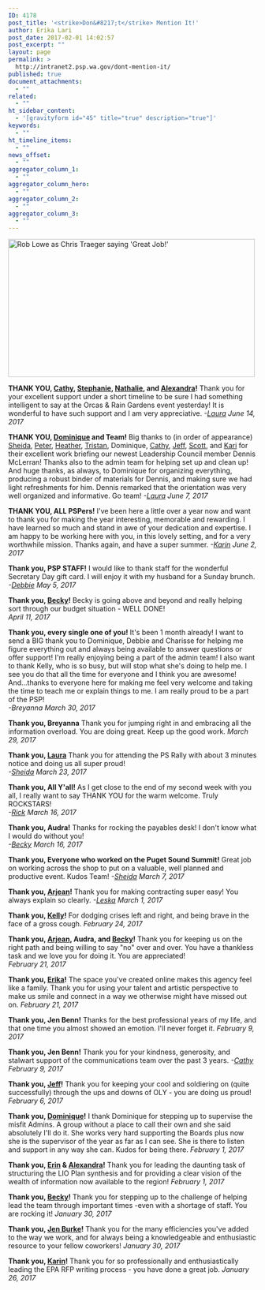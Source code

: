 ```yaml
---
ID: 4178
post_title: '<strike>Don&#8217;t</strike> Mention It!'
author: Erika Lari
post_date: 2017-02-01 14:02:57
post_excerpt: ""
layout: page
permalink: >
  http://intranet2.psp.wa.gov/dont-mention-it/
published: true
document_attachments:
  - ""
related:
  - ""
ht_sidebar_content:
  - '[gravityform id="45" title="true" description="true"]'
keywords:
  - ""
ht_timeline_items:
  - ""
news_offset:
  - ""
aggregator_column_1:
  - ""
aggregator_column_hero:
  - ""
aggregator_column_2:
  - ""
aggregator_column_3:
  - ""
---
```

<img tabindex="-1" id="longdesc-return-4136" longdesc="http://intranet2.psp.wa.gov?longdesc=4136&#038;referrer=4178" src="http://intranet2.psp.wa.gov/wp-content/uploads/2017/01/p8kKA.gif" alt="Rob Lowe as Chris Traeger saying &#039;Great Job!&#039;" width="500" height="280" class="aligncenter size-full wp-image-4136" />

<strong>THANK YOU, <a href="http://intranet2.psp.wa.gov/staff/cathycochrane/">Cathy</a>, <a href="http://intranet2.psp.wa.gov/staff/stephaniesuter/">Stephanie</a>, <a href="http://intranet2.psp.wa.gov/staff/nathaliehamel/">Nathalie</a>, and <a href="http://intranet2.psp.wa.gov/staff/alexandradoty/">Alexandra</a>!</strong>
Thank you for your excellent support under a short timeline to be sure I had something intelligent to say at the Orcas & Rain Gardens event yesterday! It is wonderful to have such support and I am very appreciative.
<em>-<a href="http://intranet2.psp.wa.gov/staff/laurablackmore/">Laura</a></em>
<em>June 14, 2017</em>

<strong>THANK YOU, <a href="http://intranet2.psp.wa.gov/staff/dominiquehampton/">Dominique</a> and Team!</strong>
Big thanks to (in order of appearance) <a href="http://intranet2.psp.wa.gov/staff/sheidasahandy/">Sheida</a>, <a href="http://intranet2.psp.wa.gov/staff/peterbest/">Peter</a>, <a href="http://intranet2.psp.wa.gov/staff/heatherbenson/">Heather</a>, <a href="http://intranet2.psp.wa.gov/staff/tristanpetercontesse/">Tristan</a>, Dominique, <a href="http://intranet2.psp.wa.gov/staff/cathycochrane/">Cathy</a>, <a href="http://intranet2.psp.wa.gov/staff/jeffparsons">Jeff</a>, <a href="http://intranet2.psp.wa.gov/staff/scottredman/">Scott</a>, and <a href="http://intranet2.psp.wa.gov/staff/karistiles/">Kari</a> for their excellent work briefing our newest Leadership Council member Dennis McLerran! Thanks also to the admin team for helping set up and clean up! And huge thanks, as always, to Dominique for organizing everything, producing a robust binder of materials for Dennis, and making sure we had light refreshments for him. Dennis remarked that the orientation was very well organized and informative. Go team!
<em>-<a href="http://intranet2.psp.wa.gov/staff/laurablackmore/">Laura</a></em>
<em>June 7, 2017</em>

<strong>THANK YOU, ALL PSPers!</strong>
I've been here a little over a year now and want to thank you for making the year interesting, memorable and rewarding. I have learned so much and stand in awe of your dedication and expertise. I am happy to be working here with you, in this lovely setting, and for a very worthwhile mission. Thanks again, and have a super summer.
<em>-<a href="http://intranet2.psp.wa.gov/staff/karinberkholtz/">Karin</a></em>
<em>June 2, 2017</em>

<strong>Thank you, PSP STAFF!</strong>
I would like to thank staff for the wonderful Secretary Day gift card. I will enjoy it with my husband for a Sunday brunch. 
<em>-<a href="http://intranet2.psp.wa.gov/staff/debbielewandowsky/">Debbie</a></em>
<em>May 5, 2017</em>

<strong>Thank you, <a href="http://intranet2.psp.wa.gov/staff/beckydeboer/">Becky</a>!</strong>
Becky is going above and beyond and really helping sort through our budget situation - WELL DONE!  
<em>April 11, 2017</em>

<strong>Thank you, every single one of you!</strong>
It's been 1 month already! I want to send a BIG thank you to Dominique, Debbie and Charisse for helping me figure everything out and always being available to answer questions or offer support! I'm really enjoying being a part of the admin team! I also want to thank Kelly, who is so busy, but will stop what she's doing to help me. I see you do that all the time for everyone and I think you are awesome! And...thanks to everyone here for making me feel very welcome and taking the time to teach me or explain things to me. I am really proud to be a part of the PSP!  
<em>-Breyanna</em>
<em>March 30, 2017</em>

<strong>Thank you, Breyanna</strong>
Thank you for jumping right in and embracing all the information overload. You are doing great. Keep up the good work.
<em>March 29, 2017</em>  

<strong>Thank you, <a href="http://intranet2.psp.wa.gov/staff/laurablackmore/">Laura</a></strong>
Thank you for attending the PS Rally with about 3 minutes notice and doing us all super proud!  
<em>-<a href="http://intranet2.psp.wa.gov/staff/sheidasahandy/">Sheida</a></em>
<em>March 23, 2017</em>

<strong>Thank you, All Y'all!</strong>
As I get close to the end of my second week with you all, I really want to say THANK YOU for the warm welcome. Truly ROCKSTARS!  
<em>-<a href="http://intranet2.psp.wa.gov/staff/rickberman/">Rick</a></em>
<em>March 16, 2017</em>

<strong>Thank you, Audra!</strong>
Thanks for rocking the payables desk! I don't know what I would do without you!  
<em>-<a href="http://intranet2.psp.wa.gov/staff/beckydeboer/">Becky</a></em>
<em>March 16, 2017</em>

<strong>Thank you, Everyone who worked on the Puget Sound Summit!</strong>
Great job on working across the shop to put on a valuable, well planned and productive event. Kudos Team!
<em>-<a href="http://intranet2.psp.wa.gov/staff/sheidasahandy/">Sheida</a></em>
<em>March 7, 2017</em>

<strong>Thank you, <a href="http://intranet2.psp.wa.gov/staff/arjeantravis/">Arjean</a>!</strong>
Thank you for making contracting super easy! You always explain so clearly.
<em>-<a href="http://intranet2.psp.wa.gov/staff/leskafore/">Leska</a></em>
<em>March 1, 2017</em>

<strong>Thank you, <a href="http://intranet2.psp.wa.gov/staff/kellyadams/">Kelly</a>!</strong>
For dodging crises left and right, and being brave in the face of a gross cough.
<em>February 24, 2017</em>

<strong>Thank you, <a href="http://intranet2.psp.wa.gov/staff/arjeantravis/">Arjean</a>, Audra, and <a href="http://intranet2.psp.wa.gov/staff/beckydeboer/">Becky</a>!</strong>
Thank you for keeping us on the right path and being willing to say "no" over and over. You have a thankless task and we love you for doing it. You are appreciated!  
<em>February 21, 2017</em>

<strong>Thank you, <a href="http://intranet2.psp.wa.gov/staff/erikalari/">Erika</a>!</strong>
The space you've created online makes this agency feel like a family. Thank you for using your talent and artistic perspective to make us smile and connect in a way we otherwise might have missed out on.
<em>February 21, 2017</em>

<strong>Thank you, Jen Benn!</strong>
Thanks for the best professional years of my life, and that one time you almost showed an emotion. I'll never forget it.
<em>February 9, 2017</em>

<strong>Thank you, Jen Benn!</strong>
Thank you for your kindness, generosity, and stalwart support of the communications team over the past 3 years.
<em>-<a href="http://intranet2.psp.wa.gov/staff/cathycochrane/">Cathy</a></em>
<em>February 9, 2017</em>

<strong>Thank you, <a href="http://intranet2.psp.wa.gov/staff/jeffparsons/">Jeff</a>!</strong>
Thank you for keeping your cool and soldiering on (quite successfully) through the ups and downs of OLY - you are doing us proud!
<em>February 6, 2017</em>

<strong>Thank you, <a href="http://intranet2.psp.wa.gov/staff/dominiquehampton/">Dominique</a>!</strong>
I thank Dominique for stepping up to supervise the misfit Admins. A group without a place to call their own and she said absolutely I'll do it. She works very hard supporting the Boards plus now she is the supervisor of the year as far as I can see. She is there to listen and support in any way she can. Kudos for being there.
<em>February 1, 2017</em>

<strong>Thank you, <a href="http://intranet2.psp.wa.gov/staff/erinryan-penuela/">Erin</a> & <a href="http://intranet2.psp.wa.gov/staff/alexandradoty/">Alexandra</a>!</strong>
Thank you for leading the daunting task of structuring the LIO Plan synthesis and for providing a clear vision of the wealth of information now available to the region!
<em>February 1, 2017</em>

<strong>Thank you, <a href="http://intranet2.psp.wa.gov/staff/beckydeboer/">Becky</a>!</strong>
Thank you for stepping up to the challenge of helping lead the team through important times -even with a shortage of staff. You are rocking it!
<em>January 30, 2017</em>

<strong>Thank you, <a href="http://intranet2.psp.wa.gov/staff/jenburke/">Jen Burke</a>!</strong>
Thank you for the many efficiencies you've added to the way we work, and for always being a knowledgeable and enthusiastic resource to your fellow coworkers!
<em>January 30, 2017</em>

<strong>Thank you, <a href="http://intranet2.psp.wa.gov/staff/karinberkholtz/">Karin</a>!</strong>
Thank you for so professionally and enthusiastically leading the EPA RFP writing process - you have done a great job.
<em>January 26, 2017</em>